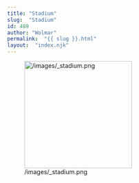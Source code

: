 ```yaml
---
title: "Stadium"
slug:  "Stadium"
id: 489
author: "Wolmar"
permalink:  "{{ slug }}.html"
layout:  "index.njk"
---
```


<figure>
<img src="/images/_stadium.png" title="/images/_stadium.png" width="250"
alt="/images/_stadium.png" />
<figcaption aria-hidden="true">/images/_stadium.png</figcaption>
</figure>
